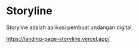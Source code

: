 # Storyline
Storyline adalah aplikasi pembuat undangan digital.

https://landing-page-storyline.vercel.app/
